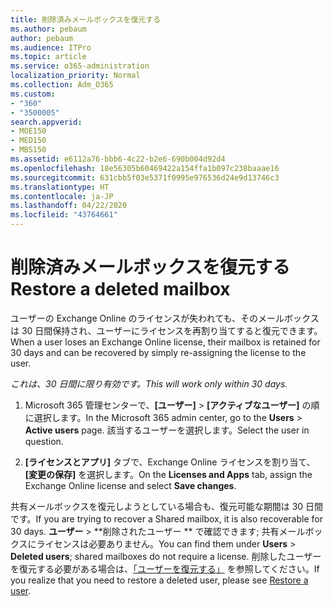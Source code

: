 ```yaml
---
title: 削除済みメールボックスを復元する
ms.author: pebaum
author: pebaum
ms.audience: ITPro
ms.topic: article
ms.service: o365-administration
localization_priority: Normal
ms.collection: Adm_O365
ms.custom:
- "360"
- "3500005"
search.appverid:
- MOE150
- MED150
- MBS150
ms.assetid: e6112a76-bbb6-4c22-b2e6-690b004d92d4
ms.openlocfilehash: 18e56305b60469422a154ffa1b097c238baaae16
ms.sourcegitcommit: 631cbb5f03e5371f0995e976536d24e9d13746c3
ms.translationtype: HT
ms.contentlocale: ja-JP
ms.lasthandoff: 04/22/2020
ms.locfileid: "43764661"
---
```

# <a name="restore-a-deleted-mailbox"></a><span data-ttu-id="60117-102">削除済みメールボックスを復元する</span><span class="sxs-lookup"><span data-stu-id="60117-102">Restore a deleted mailbox</span></span>

<span data-ttu-id="60117-103">ユーザーの Exchange Online のライセンスが失われても、そのメールボックスは 30 日間保持され、ユーザーにライセンスを再割り当てすると復元できます。</span><span class="sxs-lookup"><span data-stu-id="60117-103">When a user loses an Exchange Online license, their mailbox is retained for 30 days and can be recovered by simply re-assigning the license to the user.</span></span>
  
 <span data-ttu-id="60117-104">*これは、30 日間に限り有効です。*</span><span class="sxs-lookup"><span data-stu-id="60117-104">*This will work only within 30 days.*</span></span>  
  
1. <span data-ttu-id="60117-105">Microsoft 365 管理センターで、**[ユーザー]** \> **[アクティブなユーザー]** の順に選択します。</span><span class="sxs-lookup"><span data-stu-id="60117-105">In the Microsoft 365 admin center, go to the **Users** \> **Active users** page.</span></span> <span data-ttu-id="60117-106">該当するユーザーを選択します。</span><span class="sxs-lookup"><span data-stu-id="60117-106">Select the user in question.</span></span>

2. <span data-ttu-id="60117-107">**[ライセンスとアプリ]** タブで、Exchange Online ライセンスを割り当て、**[変更の保存]** を選択します。</span><span class="sxs-lookup"><span data-stu-id="60117-107">On the **Licenses and Apps** tab, assign the Exchange Online license and select **Save changes**.</span></span>

<span data-ttu-id="60117-108">共有メールボックスを復元しようとしている場合も、復元可能な期間は 30 日間です。</span><span class="sxs-lookup"><span data-stu-id="60117-108">If you are trying to recover a Shared mailbox, it is also recoverable for 30 days.</span></span> <span data-ttu-id="60117-109">**ユーザー** \> \*\*削除されたユーザー \*\* で確認できます; 共有メールボックスにライセンスは必要ありません。</span><span class="sxs-lookup"><span data-stu-id="60117-109">You can find them under **Users** \> **Deleted users**; shared mailboxes do not require a license.</span></span> <span data-ttu-id="60117-110">削除したユーザーを復元する必要がある場合は、[「ユーザーを復元する」](https://docs.microsoft.com/office365/admin/add-users/restore-user) を参照してください。</span><span class="sxs-lookup"><span data-stu-id="60117-110">If you realize that you need to restore a deleted user, please see [Restore a user](https://docs.microsoft.com/office365/admin/add-users/restore-user).</span></span>
  